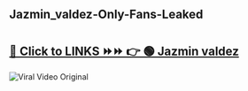 
 ## Jazmin_valdez-Only-Fans-Leaked

# <h2><a href="https://clipsfans.com/Jazmin_valdez&ref=git">🔗 Click to LINKS ⏩⏩ 👉 🟢 Jazmin valdez </a></h2>

<a href="https://clipsfans.com/Jazmin_valdez&ref=git" rel="nofollow" data-target="animated-image.originalLink"><img src="https://i.ibb.co.com/xMMVF88/686577567.gif" alt="Viral Video Original" style="max-width: 100%; display: inline-block;" data-target="animated-image.originalImage"></a>
